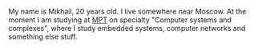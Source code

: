 <!-- ### Hi there 👋 -->

My name is Mikhail, 20 years old. I live somewhere near Moscow. At the moment I am studying at [MPT](https://mpt.ru/) on specialty "Computer systems and complexes", where I study embedded systems, computer networks and something else stuff. 

<!-- - I’m currently learning Python (meh) and its backend stack; -->

<!-- Also I use GNU/Linux as my main system btw... -->

<!--
I know Rust and am currently learning Python and its backend stack.
to some extent many other programming languages. Also I use GNU/Linux as my main system btw.
-->

<!--
**unqtd/unqtd** is a ✨ _special_ ✨ repository because its `README.md` (this file) appears on your GitHub profile.

Here are some ideas to get you started:

- 🔭 I’m currently working on ...
- 🌱 I’m currently learning ...
- 👯 I’m looking to collaborate on ...
- 🤔 I’m looking for help with ...
- 💬 Ask me about ...
- 📫 How to reach me: ...
- 😄 Pronouns: ...
- ⚡ Fun fact: ...
-->

